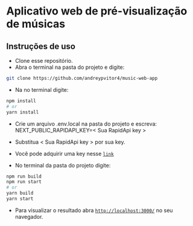 # Aplicativo web de pré-visualização de músicas

## Instruções de uso

- Clone esse repositório.
- Abra o terminal na pasta do projeto e digite:

```bash
git clone https://github.com/andreypvitor4/music-web-app
```
- Na no terminal digite:
```bash
npm install
# or
yarn install
```
- Crie um arquivo .env.local na pasta do projeto e escreva: NEXT_PUBLIC_RAPIDAPI_KEY=< Sua RapidApi key >
- Substitua < Sua RapidApi key > por sua key. 
- Você pode adquirir uma key nesse [`link`](https://rapidapi.com/deezerdevs/api/deezer-1/)

- No terminal da pasta do projeto digite:

```bash
npm run build
npm run start
# or
yarn build
yarn start
```
- Para visualizar o resultado abra [`http://localhost:3000/`](http://localhost:3000/) no seu navegador.
